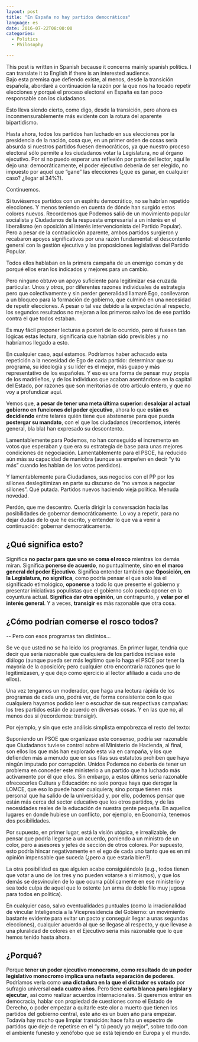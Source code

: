 ```yaml
---
layout: post
title: "En España no hay partidos democráticos"
language: es
date: 2016-07-22T08:00:00
categories:
  - Politics
  - Philosophy

---
```


<div xml:lang="en" lang="en" class="alert alert-info">This post is
written in Spanish because it concerns mainly spanish politics. I can
translate it to English if there is an interested audience.</div> Bajo
esta premisa que defiendo existe, al menos, desde la transición
española, abordaré a continuación la razón por la que nos ha tocado
repetir elecciones y porqué el proceso electoral en España es tan poco
responsable con los ciudadanos.

Esto lleva siendo cierto, como digo, desde la transición, pero ahora
es inconmensurablemente más evidente con la rotura del aparente
bipartidismo.

Hasta ahora, todos los partidos han luchado en sus elecciones por la
presidencia de la nación, cosa que, en un primer orden de cosas sería
absurda si nuestros partidos fuesen democráticos, ya que nuestro
proceso electoral sólo permite a los ciudadanos votar la Legislatura,
no al órgano ejecutivo. Por si no puedo esperar una reflexión por
parte del lector, aquí le dejo una: democráticamente, el poder
ejecutivo debería de ser elegido, no impuesto por aquel que “gane” las
elecciones (¿que es ganar, en cualquier caso? ¿llegar al 34%?).

Continuemos.

Si tuviésemos partidos con un espíritu democrático, no se habrían
repetido elecciones. Y menos teniendo en cuenta de dónde han surgido
estos colores nuevos. Recordemos que Podemos salió de un movimiento
popular socialista y Ciudadanos de la respuesta empresarial a un
interés en el liberalismo (en oposición al interés intervencionista
del Partido Popular). Pero a pesar de la contradicción aparente, ambos
partidos surgieron y recabaron apoyos significativos por una razón
fundamental: el descontento general con la gestión ejecutiva y las
proposiciones legislativas del Partido Popular.

Todos ellos hablaban en la primera campaña de un enemigo común y de
porqué ellos eran los indicados y mejores para un cambio.

Pero ninguno obtuvo un apoyo suficiente para legitimizar esa cruzada
particular. Unos y otros, por diferentes razones individuales de
estrategia pero que colectivamente y sin perder generalidad llamaré
Ego, conllevaron a un bloqueo para la formación de gobierno, que
culminó en una necesidad de repetir elecciones. A pesar o tal vez
debido a la expectación al respecto, los segundos resultados no
mejoran a los primeros salvo los de ese partido contra el que todos
estaban.

Es muy fácil proponer lecturas a posteri de lo ocurrido, pero si
fuesen tan lógicas estas lectura, significaría que habrían sido
previsibles y no habríamos llegado a esto.

En cualquier caso, aquí estamos. Podríamos haber achacado esta
repetición a la necesidad de Ego de cada partido: determinar que su
programa, su ideología y su líder es el mejor, más guapo y más
representativo de los españoles. Y eso es una forma de pensar muy
propia de los madrileños, y de los individuos que acaban asentándose
en la capital del Estado, por razones que son meritorias de otro
artículo entero, y que no voy a profundizar aquí.

Vemos que, **a pesar de tener una meta última superior: desalojar al
actual gobierno en funciones del poder ejecutivo**, ahora lo que
**están es decidiendo** entre telares quién tiene que abstenerse para
que pueda **postergar su mandato**, con el que los ciudadanos
(recordemos, interés general, bla bla) han expresado su descontento.

Lamentablemente para Podemos, no han conseguido el incremento en votos
que esperaban y que era su estrategia de base para unas mejores
condiciones de negociación. Lamentablemente para el PSOE, ha reducido
aún más su capacidad de maniobra (aunque se empeñen en decir “y tú
más” cuando les hablan de los votos perdidos).

Y lamentablemente para Ciudadanos, sus negocios con el PP por los
sillones deslegitimizan en parte su discurso de “no vamos a negociar
sillones”. Qué putada. Partidos nuevos haciendo vieja política. Menuda
novedad.

Perdón, que me descentro. Quería dirigir la conversación hacia las
posibilidades de gobernar democráticamente. Lo voy a repetir, para no
dejar dudas de lo que he escrito, y entender lo que va a venir a
continuación: gobernar democráticamente.

## ¿Qué significa esto?

Significa **no pactar para que uno se coma el rosco** mientras los
demás miran. Significa **ponerse de acuerdo**, no puntualmente, sino
**en el marco general del poder Ejecutivo**. Significa entender
también que **Oposición, en la Legislatura, no significa**, como
podría pensar el que solo lea el significado etimológico, **oponerse**
a todo lo que presente el gobierno y presentar iniciativas populistas
que el gobierno solo pueda oponer en la coyuntura actual. **Significa
dar otra opinión**, un contrapunto, y **velar por el interés
general**. Y a veces, **transigir** es más razonable que otra cosa.

## ¿Cómo podrían comerse el rosco todos?

-- Pero con esos programas tan distintos…

Se ve que usted no se ha leído los programas. En primer lugar, tendría
que decir que sería razonable que cualquiera de los partidos iniciase
este diálogo (aunque pueda ser más legítimo que lo haga el PSOE por
tener la mayoría de la oposición; pero cualquier otro encontraría
razones que lo legitimizasen, y que dejo como ejercicio al lector
afiliado a cada uno de ellos).

Una vez tengamos un moderador, que haga una lectura rápida de los
programas de cada uno, podrá ver, de forma consistente con lo que
cualquiera hayamos podido leer o escuchar de sus respectivas campañas:
los tres partidos están de acuerdo en diversas cosas. Y en las que no,
al menos dos sí (recordemos: transigir).

Por ejemplo, y sin que este análisis simplista empobrezca el resto del
texto:

Suponiendo un PSOE que organizase este consenso, podría ser razonable
que Ciudadanos tuviese control sobre el Ministerio de Hacienda, al
final, son ellos los que más han explorado esta vía en campaña, y los
que defienden más a menudo que en sus filas sus estatutos prohiben que
haya ningún imputado por corrupción. Unidos Podemos no debería de
tener un problema en conceder este ministerio a un partido que ha
luchado más activamente por él que ellos. Sin embargo, a estos últimos
sería razonable ofrececerles Cultura y Educación: no solo porque haya
que derogar la LOMCE, que eso lo puede hacer cualquiera; sino porque
tienen más personal que ha salido de la universidad y, por ello,
podemos pensar que están más cerca del sector educativo que los otros
partidos, y de las necesidades reales de la educación de nuestra gente
pequeña. En aquellos lugares en donde hubiese un conflicto, por
ejemplo, en Economía, tenemos dos posibilidades.

Por supuesto, en primer lugar, está la visión utópica, e irrealizable,
de pensar que podría llegarse a un acuerdo, poniendo a un ministro de
un color, pero a asesores y jefes de sección de otros colores. Por
supuesto, esto podría hincar negativamente en el ego de cada uno tanto
que es en mi opinión impensable que suceda (¿pero a que estaría
bien?).

La otra posibilidad es que alguien acabe consiguiéndolo (e.g., todos
tienen que votar a uno de los tres y no pueden votarse a si mismos), y
que los demás se desvinculen de lo que ocurra públicamente en ese
ministerio y sea todo culpa de aquel que lo ostente (un arma de doble
filo muy jugosa para todos en política).

En cualquier caso, salvo eventualidades puntuales (como la
irracionalidad de vincular Inteligencia a la Vicepresidencia del
Gobierno: un movimiento bastante evidente para evitar un pacto y
conseguir llegar a unas segundas elecciones), cualquier acuerdo al que
se llegase al respecto, y que llevase a una pluralidad de colores en
el Ejecutivo sería más razonable que lo que hemos tenido hasta ahora.

## ¿Porqué?

Porque **tener un poder ejecutivo monocromo, como resultado de un
poder legislativo monocromo implica una nefasta separación de
poderes**. Podríamos verla como **una dictadura en la que el dictador
es votado** por sufragio universal **cada cuatro años**. Pero tiene
**carta blanca para legislar y ejecutar**, así como realizar acuerdos
internacionales. Si queremos entrar en democracia, hablar con
propiedad de cuestiones como el Estado de Derecho, o poder empezar a
quitarle este olor a muerto que tienen los partidos del gobierno
central, este año es un buen año para empezar. Todavía hay mucho que
limpiar transición: hace falta un espectro de partidos que deje de
repetirse en el “y tú peor/y yo mejor”, sobre todo con el ambiente
funesto y xenófobo que se está tejiendo en Europa y el mundo.
